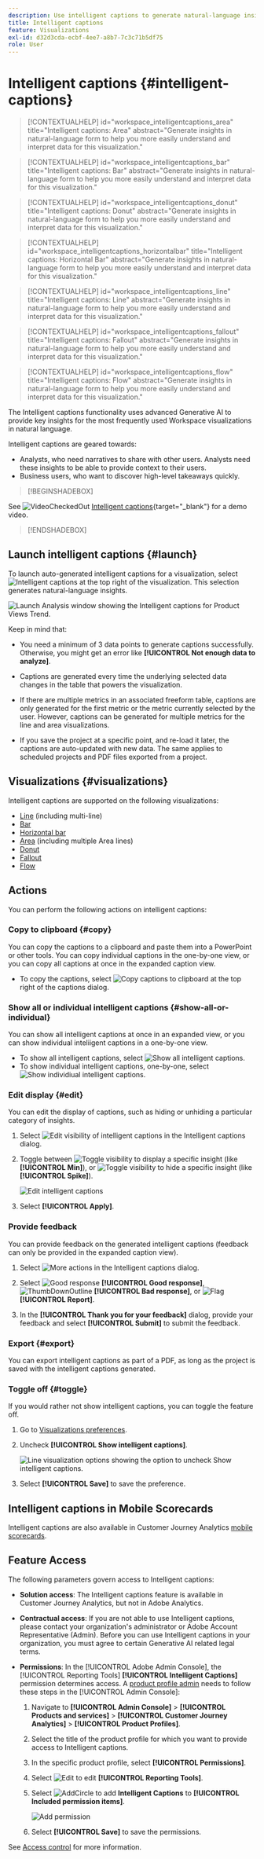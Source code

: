 ```yaml
---
description: Use intelligent captions to generate natural-language insights to surface trends within visualizations.
title: Intelligent captions
feature: Visualizations
exl-id: d32d3cda-ecbf-4ee7-a8b7-7c3c71b5df75
role: User
---
```

# Intelligent captions {#intelligent-captions}

<!-- markdownlint-disable MD034 -->

>[!CONTEXTUALHELP]
>id="workspace_intelligentcaptions_area"
>title="Intelligent captions: Area"
>abstract="Generate insights in natural-language form to help you more easily understand and interpret data for this visualization."

<!-- markdownlint-enable MD034 -->

<!-- markdownlint-disable MD034 -->

>[!CONTEXTUALHELP]
>id="workspace_intelligentcaptions_bar"
>title="Intelligent captions: Bar"
>abstract="Generate insights in natural-language form to help you more easily understand and interpret data for this visualization."

<!-- markdownlint-enable MD034 -->

<!-- markdownlint-disable MD034 -->

>[!CONTEXTUALHELP]
>id="workspace_intelligentcaptions_donut"
>title="Intelligent captions: Donut"
>abstract="Generate insights in natural-language form to help you more easily understand and interpret data for this visualization."

<!-- markdownlint-enable MD034 -->

<!-- markdownlint-disable MD034 -->

>[!CONTEXTUALHELP]
>id="workspace_intelligentcaptions_horizontalbar"
>title="Intelligent captions: Horizontal Bar"
>abstract="Generate insights in natural-language form to help you more easily understand and interpret data for this visualization."

<!-- markdownlint-enable MD034 -->

<!-- markdownlint-disable MD034 -->

>[!CONTEXTUALHELP]
>id="workspace_intelligentcaptions_line"
>title="Intelligent captions: Line"
>abstract="Generate insights in natural-language form to help you more easily understand and interpret data for this visualization."

<!-- markdownlint-enable MD034 -->

<!-- markdownlint-disable MD034 -->

>[!CONTEXTUALHELP]
>id="workspace_intelligentcaptions_fallout"
>title="Intelligent captions: Fallout"
>abstract="Generate insights in natural-language form to help you more easily understand and interpret data for this visualization."

<!-- markdownlint-enable MD034 -->

<!-- markdownlint-disable MD034 -->

>[!CONTEXTUALHELP]
>id="workspace_intelligentcaptions_flow"
>title="Intelligent captions: Flow"
>abstract="Generate insights in natural-language form to help you more easily understand and interpret data for this visualization."

<!-- markdownlint-enable MD034 -->
 
The Intelligent captions functionality uses advanced Generative AI to provide key insights for the most frequently used Workspace visualizations in natural language. 

Intelligent captions are geared towards:

* Analysts, who need narratives to share with other users. Analysts need these insights to be able to provide context to their users.
* Business users, who want to discover high-level takeaways quickly.

>[!BEGINSHADEBOX]

See ![VideoCheckedOut](/help/assets/icons/VideoCheckedOut.svg) [Intelligent captions](https://video.tv.adobe.com/v/3420131/?quality=12&learn=on){target="_blank"} for a demo video.

>[!ENDSHADEBOX]


## Launch intelligent captions {#launch}

To launch auto-generated intelligent captions for a visualization, select ![Intelligent captions](/help/assets/icons/AI.svg) at the top right of the visualization. This selection generates natural-language insights. 

![Launch Analysis window showing the Intelligent captions for Product Views Trend. ](assets/intelligent-captions.gif)


Keep in mind that:

* You need a minimum of 3 data points to generate captions successfully. Otherwise, you might get an error like **[!UICONTROL Not enough data to analyze]**.

* Captions are generated every time the underlying selected data changes in the table that powers the visualization. 

* If there are multiple metrics in an associated freeform table, captions are only generated for the first metric or the metric currently selected by the user. However, captions can be generated for multiple metrics for the line and area visualizations. 

* If you save the project at a specific point, and re-load it later, the captions are auto-updated with new data. The same applies to scheduled projects and PDF files exported from a project.


## Visualizations {#visualizations}

Intelligent captions are supported on the following visualizations:

* [Line](line.md) (including multi-line)
* [Bar](bar.md)
* [Horizontal bar](horizontal-bar.md)
* [Area](area.md) (including multiple Area lines)
* [Donut](donut.md)
* [Fallout](fallout/fallout-flow.md)
* [Flow](c-flow/flow.md)

<!--
Here is an example of what intelligent captions could look like:

![Intelligent captions for Line visualization including Seasonality, Min, Max, Spike, and Decline.](assets/captions.png)
-->

## Actions

You can perform the following actions on intelligent captions:

### Copy to clipboard {#copy}

You can copy the captions to a clipboard and paste them into a PowerPoint or other tools. You can copy individual captions in the one-by-one view, or you can copy all captions at once in the expanded caption view. 

* To copy the captions, select ![Copy captions to clipboard](/help/assets/icons/Copy.svg) at the top right of the captions dialog.

### Show all or individual intelligent captions  {#show-all-or-individual}

You can show all intelligent captions at once in an expanded view, or you can show individual inteliigent captions in a one-by-one view. 

* To show all intelligent captions, select ![Show all intelligent captions](/help/assets/icons/Maximize.svg). 
* To show individual intelligent captions, one-by-one, select ![Show individiual intelligent captions](/help/assets/icons/Minimize.svg).

### Edit display {#edit}

You can edit the display of captions, such as hiding or unhiding a particular category of insights. 

1. Select ![Edit visibility of intelligent captions](/help/assets/icons/EditInLight.svg) in the Intelligent captions dialog.

1. Toggle between ![Toggle visibility](/help/assets/icons/Visibility.svg) to display a specific insight (like **[!UICONTROL Min]**), or ![Toggle visibility](/help/assets/icons/VisibilityOff.svg) to hide a specific insight (like **[!UICONTROL Spike]**).

   ![Edit intelligent captions](assets/edit-intelligent-captions.png)

1. Select **[!UICONTROL Apply]**.


### Provide feedback

You can provide feedback on the generated intelligent captions (feedback can only be provided in the expanded caption view).

1. Select ![More actions](/help/assets/icons/More.svg) in the Intelligent captions dialog.

1. Select ![Good response](/help/assets/icons/ThumbUpOutline.svg) **[!UICONTROL Good response]**, ![ThumbDownOutline](/help/assets/icons/ThumbDownOutline.svg) **[!UICONTROL Bad response]**, or ![Flag](/help/assets/icons/Flag.svg) **[!UICONTROL Report]**.

1. In the **[!UICONTROL Thank you for your feedback]** dialog, provide your feedback and select **[!UICONTROL Submit]** to submit the feedback.

### Export {#export}

You can export intelligent captions as part of a PDF, as long as the project is saved with the intelligent captions generated.

### Toggle off {#toggle}

If you would rather not show intelligent captions, you can toggle the feature off. 

1. Go to [Visualizations preferences](/help/analysis-workspace/user-preferences.md#visualizations-preferences).
1. Uncheck **[!UICONTROL Show intelligent captions]**.

   ![Line visualization options showing the option to uncheck Show intelligent captions.](assets/toggle-captions.png)

1. Select **[!UICONTROL Save]** to save the preference.


## Intelligent captions in Mobile Scorecards

Intelligent captions are also available in Customer Journey Analytics [mobile scorecards](https://experienceleague.adobe.com/en/docs/analytics-platform/using/cja-dashboards/manage-scorecard#captions).

## Feature Access

The following parameters govern access to Intelligent captions:

* **Solution access**: The Intelligent captions feature is available in Customer Journey Analytics, but not in Adobe Analytics.

* **Contractual access**: If you are not able to use Intelligent captions, please contact your organization's administrator or Adobe Account Representative (Admin). Before you can use Intelligent captions in your organization, you must agree to certain Generative AI related legal terms.

* **Permissions**: In the [!UICONTROL Adobe Admin Console], the [!UICONTROL Reporting Tools] **[!UICONTROL Intelligent Captions]** permission determines access. A [product profile admin](https://helpx.adobe.com/enterprise/using/manage-product-profiles.html) needs to follow these steps in the [!UICONTROL Admin Console]:
   1. Navigate to **[!UICONTROL Admin Console]** > **[!UICONTROL Products and services]** > **[!UICONTROL Customer Journey Analytics]** > **[!UICONTROL Product Profiles]**.
   1. Select the title of the product profile for which you want to provide access to Intelligent captions.
   1. In the specific product profile, select **[!UICONTROL Permissions]**.
   1. Select ![Edit](/help/assets/icons/Edit.svg) to edit **[!UICONTROL Reporting Tools]**.
   1. Select ![AddCircle](/help/assets/icons/AddCircle.svg) to add **Intelligent Captions** to **[!UICONTROL Included permission items]**.

      ![Add permission](./assets/intelligent-captions-permissions.png)

   1. Select **[!UICONTROL Save]** to save the permissions.

See [Access control](/help/technotes/access-control.md#access-control) for more information.

